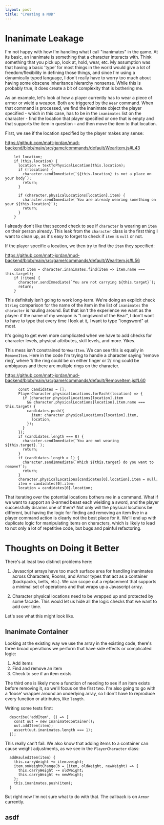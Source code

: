 ```yaml
---
layout: post
title: "Creating a MUD"
---
```


# Inanimate Leakage

I'm not happy with how I'm handling what I call "inanimates" in the game. At its basic, an inanimate is something that a character interacts with. Think something that you pick up, look at, hold, wear, etc. My assumption was that having a basic 'type' for most things in the world would give a lot of freedom/flexibility in defining those things, and since I'm using a dynamically typed language, I don't really have to worry too much about having some obscene inheritance hierarchy nonsense. While this is probably true, it does create a bit of complexity that is bothering me.

As an example, let's look at how a player currently has to wear a piece of armor or wield a weapon. Both are triggered by the `Wear` command. When that command is processed, we find the inanimate object the player specified - which in this case, has to be in the `inanimates` list on the character - find the location that player specified or one that is empty and that supports the item in question - and then move the item to that location.

First, we see if the location specified by the player makes any sense:

https://github.com/matt-jordan/mud-backend/blob/main/src/game/commands/default/WearItem.js#L43
```
    let location;
    if (this.location) {
      location = textToPhysicalLocation(this.location);
      if (!location) {
        character.sendImmediate(`${this.location} is not a place on your body`);
        return;
      }

      if (character.physicalLocations[location].item) {
        character.sendImmediate(`You are already wearing something on your ${this.location}`);
        return;
      }
    }
```

I already don't like that second check to see if `character` is wearing an `item` on their person already. This leak from the `character` class is the first thing I want to clean up, as it's easy to forget to check if `item` is `null` or not.

If the player specific a location, we then try to find the `item` they specified:

https://github.com/matt-jordan/mud-backend/blob/main/src/game/commands/default/WearItem.js#L56
```
    const item = character.inanimates.find(item => item.name === this.target);
    if (!item) {
      character.sendImmediate(`You are not carrying ${this.target}`);
      return;
    }
```

This definitely isn't going to work long-term. We're doing an explicit check `String` comparison for the name of the item in the list of `inanimates` the `character` is hauling around. But that isn't the experience we want as the player: if the name of my weapon is "Longsword of the Bear", I don't want to have to type that every time I look at it, I want to type "longsword" at most.

It's going to get even more complicated when we have to add checks for character levels, physical attributes, skill levels, and more. Yikes.

This mess isn't constrained to `WearItem`. We can see this is equally in `RemoveItem`. Here in the code I'm trying to handle a character saying 'remove ring', where 1/ the ring could be on either finger or 2/ ring could be ambiguous and there are multiple rings on the character.

https://github.com/matt-jordan/mud-backend/blob/main/src/game/commands/default/RemoveItem.js#L60
```
      const candidates = [];
      PlayerCharacter.physicalLocations.forEach((location) => {
        if (character.physicalLocations[location].item
          && character.physicalLocations[location].item.name === this.target) {
          candidates.push({
            item: character.physicalLocations[location].item,
            location,
          });
        }
      });
      if (candidates.length === 0) {
        character.sendImmediate(`You are not wearing ${this.target}.`);
        return;
      }
      if (candidates.length > 1) {
        character.sendImmediate(`Which ${this.target} do you want to remove?`);
        return;
      }
      character.physicalLocations[candidates[0].location].item = null;
      item = candidates[0].item;
      location = candidates[0].location;
```

That iterating over the potential locations bothers me in a command. What if we want to support an 8-armed beast each wielding a sword, and the player successfully disarms one of them? Not only will the physical locations be different, but having the logic for finding and removing an item live in a player command action is clearly not the best place for it. We'll end up with duplicate logic for manipulating items on characters, which is likely to lead to not only a lot of repetitive code, but bugs and painful refactoring.

# Thoughts on Doing it Better

There's at least two distinct problems here:

1. Javascript arrays have too much surface area for handling inanimates across Characters, Rooms, and Armor types that act as a container (backpacks, belts, etc.). We can scope out a replacement that supports a minimal set of operations and that wraps up a Javascript array.

2. Character physical locations need to be wrapped up and protected by some facade. This would let us hide all the logic checks that we want to add over time.

Let's see what this might look like.

## Inanimate Container

Looking at the existing way we use the array in the existing code, there's three broad operations we perform that have side effects or complicated logic:
1. Add items
2. Find and remove an item
3. Check to see if an item exists

The third one is likely more a function of needing to see if an item exists before removing it, so we'll focus on the first two. I'm also going to go with a 'loose' wrapper around an underlying array, so I don't have to reproduce every function or attributes, like `length`.

Writing some tests first:

```
  describe('addItem', () => {
    const uut = new InanimateContainer();
    uut.addItem(item);
    assert(uut.inanimates.length === 1);
  });
```

This really can't fail. We also know that adding items to a container can cause weight adjustments, as we see in the `PlayerCharacter` class:

```
  addHauledItem(item) {
    this.carryWeight += item.weight;
    item.onWeightChangeCb = (item, oldWeight, newWeight) => {
      this.carryWeight -= oldWeight;
      this.carryWeight += newWeight;
    };
    this.inanimates.push(item);
  }
```

But right now I'm not sure what to do with that. The callback is on `Armor` currently.









## asdf



